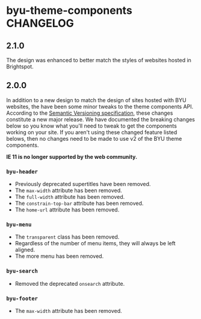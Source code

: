 # byu-theme-components CHANGELOG

## 2.1.0

The design was enhanced to better match the styles of websites hosted in Brightspot. 

## 2.0.0

In addition to a new design to match the design of sites hosted with BYU websites, the have been some minor tweaks to the theme components API. According to the [Semantic Versioning specification](https://semver.org/), these changes constitute a new major release. We have documented the breaking changes below so you know what you'll need to tweak to get the components working on your site. If you aren't using these changed feature listed belows, then no changes need to be made to use v2 of the BYU theme components.

**IE 11 is no longer supported by the web community.**

### `byu-header`

- Previously deprecated supertitles have been removed.
- The `max-width` attribute has been removed.
- The `full-width` attribute has been removed.
- The `constrain-top-bar` attribute has been removed.
- The `home-url` attribute has been removed.

### `byu-menu`

- The `transparent` class has been removed.
- Regardless of the number of menu items, they will always be left aligned.
- The more menu has been removed.

### `byu-search`

- Removed the deprecated `onsearch` attribute.

### `byu-footer`

- The `max-width` attribute has been removed.
